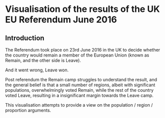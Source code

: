 # Visualisation of the results of the UK EU Referendum June 2016

## Introduction

The Referendum took place on 23rd June 2016 in the UK to decide whether the country would remain a member of the European Union (known as Remain, and the other side is Leave).

And it went wrong, Leave won.

Post referendum the Remain camp struggles to understand the result, and the general belief is that a small number of regions, albeit with significant populations, overwhelmingly voted Remain, while the rest of the country voted Leave, resulting in a insignificant margin towards the Leave camp.

This visualisation attempts to provide a view on the population / region / proportion arguments.
